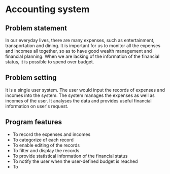 # Accounting system


## Problem statement

In our everyday lives, there are many expenses, such as entertainment, transportation and dining. It is important for us to monitor all the expenses and incomes all together, so as to have good wealth management and financial planning. When we are lacking of the information of the financial status, it is possible to spend over budget.

## Problem setting

It is a single user system. The user would input the records of expenses and incomes into the system. The system manages the expenses as well as incomes of the user. It analyses the data and provides useful financial information on user's request. 

## Program features
- To record the expenses and incomes
- To categorize of each record
- To enable editing of the records
- To filter and display the records
- To provide statistical information of the financial status
- To notify the user when the user-defined budget is reached
- To 
